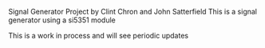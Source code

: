 Signal Generator Project by Clint Chron and John Satterfield
This is a signal generator using a si5351 module

This is a work in process and will see periodic updates
